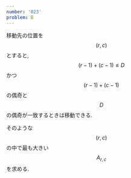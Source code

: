 ```yaml
---
number: '023'
problem: B
---
```

移動先の位置を $$ (r, c) $$ とすると, $$ (r-1)+(c-1) \leq D $$ かつ $$ (r-1)+(c-1) $$ の偶奇と $$ D $$ の偶奇が一致するときは移動できる.

そのような $$ (r, c) $$ の中で最も大きい $$ A_{r, c} $$ を求める.
